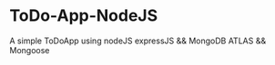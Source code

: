 # ToDo-App-NodeJS
A simple ToDoApp using nodeJS expressJS &amp;&amp; MongoDB ATLAS &amp;&amp; Mongoose
